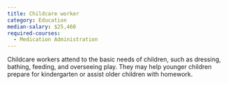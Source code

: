```yaml
---
title: Childcare worker
category: Education
median-salary: $25,460
required-courses:
  - Medication Administration
---
```


Childcare workers attend to the basic needs of children, such as dressing, bathing, feeding, and overseeing play. They may help younger children prepare for kindergarten or assist older children with homework.